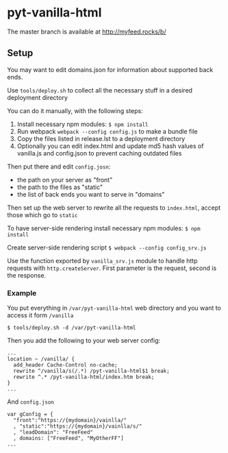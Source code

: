 # pyt-vanilla-html
The master branch is available at <http://myfeed.rocks/b/>
## Setup
You may want to edit domains.json for information about supported back ends.

Use `tools/deploy.sh` to collect all the necessary stuff in a desired deployment directory

You can do it manually, with the following steps:

1. Install necessary npm modules: `$ npm install`
1. Run webpack `webpack --config config.js` to make a bundle file
1. Copy the files listed in release.lst to a deployment directory
1. Optionally you can edit index.html and update md5 hash values of vanilla.js and config.json to prevent caching outdated files

Then put there and edit `config.josn`:
- the path on your server as "front"
- the path to the files as "static"
- the list of back ends you want to serve in "domains"
 
Then set up the web server to rewrite all the requests to `index.html`, accept those which go to `static`

To have server-side rendering install necessary npm modules: `$ npm install`

Create server-side rendering script `$ webpack --config config_srv.js`

Use the function exported by `vanilla_srv.js` module to handle http requests with `http.createServer`. First parameter is the request, second is the response.

### Example
 You put everything in `/var/pyt-vanilla-html` web directory and you want to access it form `/vanilla`
 
 `$ tools/deploy.sh -d /var/pyt-vanilla-html`
 
 Then you add the following to your web server config:
```
...
location ~ /vanilla/ {
  add_header Cache-Control no-cache;
  rewrite ^/vanilla/s(/.*) /pyt-vanilla-html$1 break;
  rewrite ^.* /pyt-vanilla-html/index.htm break;
}
...
```
  And `config.json`
```
var gConfig = {
  "front":"https://{mydomain}/vainlla/"
  , "static":"https://{mydomain}/vainlla/s/"
  , "leadDomain": "FreeFeed"
  , domains: ["FreeFeed", "MyOtherFF"]
...
```
